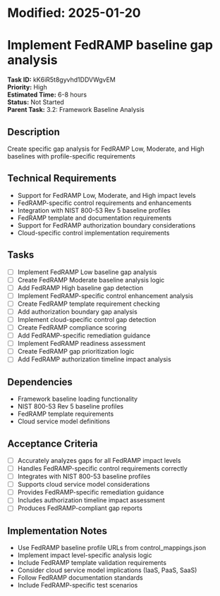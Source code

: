 # Modified: 2025-01-20

# Implement FedRAMP baseline gap analysis

**Task ID:** kK6iR5t8gyvhd1DDVWgvEM  
**Priority:** High  
**Estimated Time:** 6-8 hours  
**Status:** Not Started  
**Parent Task:** 3.2: Framework Baseline Analysis

## Description
Create specific gap analysis for FedRAMP Low, Moderate, and High baselines with profile-specific requirements

## Technical Requirements
- Support for FedRAMP Low, Moderate, and High impact levels
- FedRAMP-specific control requirements and enhancements
- Integration with NIST 800-53 Rev 5 baseline profiles
- FedRAMP template and documentation requirements
- Support for FedRAMP authorization boundary considerations
- Cloud-specific control implementation requirements

## Tasks
- [ ] Implement FedRAMP Low baseline gap analysis
- [ ] Create FedRAMP Moderate baseline analysis logic
- [ ] Add FedRAMP High baseline gap detection
- [ ] Implement FedRAMP-specific control enhancement analysis
- [ ] Create FedRAMP template requirement checking
- [ ] Add authorization boundary gap analysis
- [ ] Implement cloud-specific control gap detection
- [ ] Create FedRAMP compliance scoring
- [ ] Add FedRAMP-specific remediation guidance
- [ ] Implement FedRAMP readiness assessment
- [ ] Create FedRAMP gap prioritization logic
- [ ] Add FedRAMP authorization timeline impact analysis

## Dependencies
- Framework baseline loading functionality
- NIST 800-53 Rev 5 baseline profiles
- FedRAMP template requirements
- Cloud service model definitions

## Acceptance Criteria
- [ ] Accurately analyzes gaps for all FedRAMP impact levels
- [ ] Handles FedRAMP-specific control requirements correctly
- [ ] Integrates with NIST 800-53 baseline profiles
- [ ] Supports cloud service model considerations
- [ ] Provides FedRAMP-specific remediation guidance
- [ ] Includes authorization timeline impact assessment
- [ ] Produces FedRAMP-compliant gap reports

## Implementation Notes
- Use FedRAMP baseline profile URLs from control_mappings.json
- Implement impact level-specific analysis logic
- Include FedRAMP template validation requirements
- Consider cloud service model implications (IaaS, PaaS, SaaS)
- Follow FedRAMP documentation standards
- Include FedRAMP-specific test scenarios
